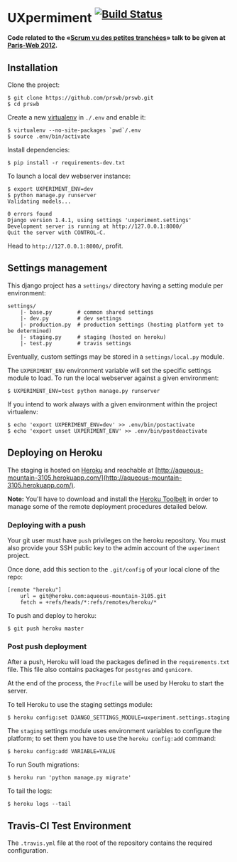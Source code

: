 # UXpermiment <sup>[![Build Status](https://secure.travis-ci.org/prswb/prswb.png?branch=master)](http://travis-ci.org/prswb/prswb)</sup>

**Code related to the «[Scrum vu des petites tranchées](http://www.paris-web.fr/2012/conferences/scrum-vue-des-petites-tranchees.php)» talk to be given at [Paris-Web 2012](http://www.paris-web.fr/2012/).**

Installation
------------

Clone the project:

```
$ git clone https://github.com/prswb/prswb.git
$ cd prswb
```

Create a new [virtualenv](http://pypi.python.org/pypi/virtualenv) in `./.env` and enable it:

```
$ virtualenv --no-site-packages `pwd`/.env
$ source .env/bin/activate
```

Install dependencies:

```
$ pip install -r requirements-dev.txt
```

To launch a local dev webserver instance:

```
$ export UXPERIMENT_ENV=dev
$ python manage.py runserver
Validating models...

0 errors found
Django version 1.4.1, using settings 'uxperiment.settings'
Development server is running at http://127.0.0.1:8000/
Quit the server with CONTROL-C.
```

Head to `http://127.0.0.1:8000/`, profit.

Settings management
-------------------

This django project has a `settings/` directory having a setting module per environment:

    settings/
        |- base.py        # common shared settings
        |- dev.py         # dev settings
        |- production.py  # production settings (hosting platform yet to be determined)
        |- staging.py     # staging (hosted on heroku)
        |- test.py        # travis settings

Eventually, custom settings may be stored in a `settings/local.py` module.

The `UXPERIMENT_ENV` environment variable will set the specific settings module
to load. To run the local webserver against a given environment:

```
$ UXPERIMENT_ENV=test python manage.py runserver
```

If you intend to work always with a given environment within the project virtualenv:

```
$ echo 'export UXPERIMENT_ENV=dev' >> .env/bin/postactivate
$ echo 'export unset UXPERIMENT_ENV' >> .env/bin/postdeactivate
```

Deploying on Heroku
-------------------

The staging is hosted on [Heroku](http://heroku.com/) and reachable at
[http://aqueous-mountain-3105.herokuapp.com/](http://aqueous-mountain-3105.herokuapp.com/).

**Note:** You'll have to download and install the [Heroku Toolbelt](https://toolbelt.heroku.com/)
in order to manage some of the remote deployment procedures detailed below.

### Deploying with a push

Your git user must have `push` privileges on the heroku repository. You must also
provide your SSH public key to the admin account of the `uxperiment` project.

Once done, add this section to the `.git/config` of your local clone of the repo:

```
[remote "heroku"]
    url = git@heroku.com:aqueous-mountain-3105.git
    fetch = +refs/heads/*:refs/remotes/heroku/*
```

To push and deploy to heroku:

```
$ git push heroku master
```

### Post push deployment

After a push, Heroku will load the packages defined in the `requirements.txt` file.
This file also contains packages for `postgres` and `gunicorn`.

At the end of the process, the `Procfile` will be used by Heroku to start the server.

To tell Heroku to use the staging settings module:

```
$ heroku config:set DJANGO_SETTINGS_MODULE=uxperiment.settings.staging
```

The `staging` settings module uses environment variables to configure the platform;
to set them you have to use the `heroku config:add` command:

```
$ heroku config:add VARIABLE=VALUE
```

To run South migrations:

```
$ heroku run 'python manage.py migrate'
```

To tail the logs:

```
$ heroku logs --tail
```

Travis-CI Test Environment
--------------------------

The `.travis.yml` file at the root of the repository contains the required configuration.
